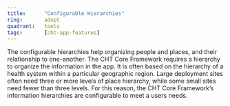 ```yaml
---
title:      "Configurable Hierarchies"
ring:       adopt
quadrant:   tools
tags:       [cht-app-features]
---
```


The configurable hierarchies help organizing people and places, and their relationship to one-another. The CHT Core Framework requires a hierarchy to organize the information in the app. 
It is often based on the hierarchy of a health system within a particular geographic region. Large deployment sites often need three or more levels of place hierarchy, while some small sites need fewer than three levels. For this reason, the CHT Core Framework’s information hierarchies are configurable to meet a users needs.